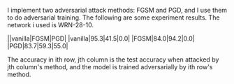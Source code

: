 I implement two adversarial attack methods: FGSM and PGD, and I use them to do adversarial training. The following are some experiment results. The network i used is WRN-28-10.

||vanilla|FGSM|PGD|
|vanilla|95.3|41.5|0.0|
|FGSM|84.0|94.2|0.0|
|PGD|83.7|59.3|55.0|

The accuracy in ith row, jth column is the test accuracy when attacked by jth column's method, and the model is trained adversarially by ith row's method.
